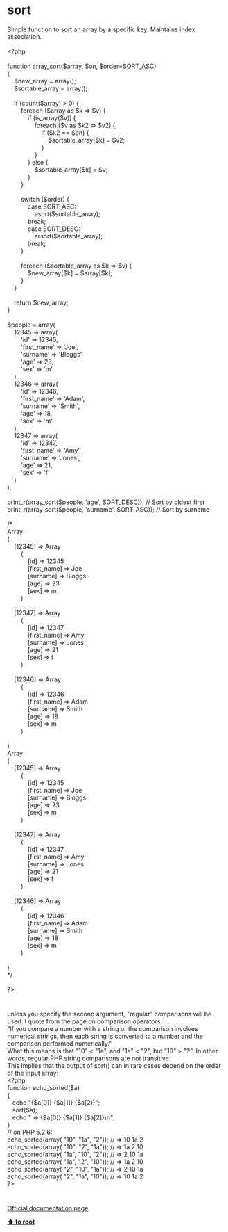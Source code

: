 # sort




<div class="phpcode"><span class="html">
Simple function to sort an array by a specific key. Maintains index association.<br><br><span class="default">&lt;?php<br><br></span><span class="keyword">function </span><span class="default">array_sort</span><span class="keyword">(</span><span class="default">$array</span><span class="keyword">, </span><span class="default">$on</span><span class="keyword">, </span><span class="default">$order</span><span class="keyword">=</span><span class="default">SORT_ASC</span><span class="keyword">)<br>{<br>&#xA0; &#xA0; </span><span class="default">$new_array </span><span class="keyword">= array();<br>&#xA0; &#xA0; </span><span class="default">$sortable_array </span><span class="keyword">= array();<br><br>&#xA0; &#xA0; if (</span><span class="default">count</span><span class="keyword">(</span><span class="default">$array</span><span class="keyword">) &gt; </span><span class="default">0</span><span class="keyword">) {<br>&#xA0; &#xA0; &#xA0; &#xA0; foreach (</span><span class="default">$array </span><span class="keyword">as </span><span class="default">$k </span><span class="keyword">=&gt; </span><span class="default">$v</span><span class="keyword">) {<br>&#xA0; &#xA0; &#xA0; &#xA0; &#xA0; &#xA0; if (</span><span class="default">is_array</span><span class="keyword">(</span><span class="default">$v</span><span class="keyword">)) {<br>&#xA0; &#xA0; &#xA0; &#xA0; &#xA0; &#xA0; &#xA0; &#xA0; foreach (</span><span class="default">$v </span><span class="keyword">as </span><span class="default">$k2 </span><span class="keyword">=&gt; </span><span class="default">$v2</span><span class="keyword">) {<br>&#xA0; &#xA0; &#xA0; &#xA0; &#xA0; &#xA0; &#xA0; &#xA0; &#xA0; &#xA0; if (</span><span class="default">$k2 </span><span class="keyword">== </span><span class="default">$on</span><span class="keyword">) {<br>&#xA0; &#xA0; &#xA0; &#xA0; &#xA0; &#xA0; &#xA0; &#xA0; &#xA0; &#xA0; &#xA0; &#xA0; </span><span class="default">$sortable_array</span><span class="keyword">[</span><span class="default">$k</span><span class="keyword">] = </span><span class="default">$v2</span><span class="keyword">;<br>&#xA0; &#xA0; &#xA0; &#xA0; &#xA0; &#xA0; &#xA0; &#xA0; &#xA0; &#xA0; }<br>&#xA0; &#xA0; &#xA0; &#xA0; &#xA0; &#xA0; &#xA0; &#xA0; }<br>&#xA0; &#xA0; &#xA0; &#xA0; &#xA0; &#xA0; } else {<br>&#xA0; &#xA0; &#xA0; &#xA0; &#xA0; &#xA0; &#xA0; &#xA0; </span><span class="default">$sortable_array</span><span class="keyword">[</span><span class="default">$k</span><span class="keyword">] = </span><span class="default">$v</span><span class="keyword">;<br>&#xA0; &#xA0; &#xA0; &#xA0; &#xA0; &#xA0; }<br>&#xA0; &#xA0; &#xA0; &#xA0; }<br><br>&#xA0; &#xA0; &#xA0; &#xA0; switch (</span><span class="default">$order</span><span class="keyword">) {<br>&#xA0; &#xA0; &#xA0; &#xA0; &#xA0; &#xA0; case </span><span class="default">SORT_ASC</span><span class="keyword">:<br>&#xA0; &#xA0; &#xA0; &#xA0; &#xA0; &#xA0; &#xA0; &#xA0; </span><span class="default">asort</span><span class="keyword">(</span><span class="default">$sortable_array</span><span class="keyword">);<br>&#xA0; &#xA0; &#xA0; &#xA0; &#xA0; &#xA0; break;<br>&#xA0; &#xA0; &#xA0; &#xA0; &#xA0; &#xA0; case </span><span class="default">SORT_DESC</span><span class="keyword">:<br>&#xA0; &#xA0; &#xA0; &#xA0; &#xA0; &#xA0; &#xA0; &#xA0; </span><span class="default">arsort</span><span class="keyword">(</span><span class="default">$sortable_array</span><span class="keyword">);<br>&#xA0; &#xA0; &#xA0; &#xA0; &#xA0; &#xA0; break;<br>&#xA0; &#xA0; &#xA0; &#xA0; }<br><br>&#xA0; &#xA0; &#xA0; &#xA0; foreach (</span><span class="default">$sortable_array </span><span class="keyword">as </span><span class="default">$k </span><span class="keyword">=&gt; </span><span class="default">$v</span><span class="keyword">) {<br>&#xA0; &#xA0; &#xA0; &#xA0; &#xA0; &#xA0; </span><span class="default">$new_array</span><span class="keyword">[</span><span class="default">$k</span><span class="keyword">] = </span><span class="default">$array</span><span class="keyword">[</span><span class="default">$k</span><span class="keyword">];<br>&#xA0; &#xA0; &#xA0; &#xA0; }<br>&#xA0; &#xA0; }<br><br>&#xA0; &#xA0; return </span><span class="default">$new_array</span><span class="keyword">;<br>}<br><br></span><span class="default">$people </span><span class="keyword">= array(<br>&#xA0; &#xA0; </span><span class="default">12345 </span><span class="keyword">=&gt; array(<br>&#xA0; &#xA0; &#xA0; &#xA0; </span><span class="string">&apos;id&apos; </span><span class="keyword">=&gt; </span><span class="default">12345</span><span class="keyword">,<br>&#xA0; &#xA0; &#xA0; &#xA0; </span><span class="string">&apos;first_name&apos; </span><span class="keyword">=&gt; </span><span class="string">&apos;Joe&apos;</span><span class="keyword">,<br>&#xA0; &#xA0; &#xA0; &#xA0; </span><span class="string">&apos;surname&apos; </span><span class="keyword">=&gt; </span><span class="string">&apos;Bloggs&apos;</span><span class="keyword">,<br>&#xA0; &#xA0; &#xA0; &#xA0; </span><span class="string">&apos;age&apos; </span><span class="keyword">=&gt; </span><span class="default">23</span><span class="keyword">,<br>&#xA0; &#xA0; &#xA0; &#xA0; </span><span class="string">&apos;sex&apos; </span><span class="keyword">=&gt; </span><span class="string">&apos;m&apos;<br>&#xA0; &#xA0; </span><span class="keyword">),<br>&#xA0; &#xA0; </span><span class="default">12346 </span><span class="keyword">=&gt; array(<br>&#xA0; &#xA0; &#xA0; &#xA0; </span><span class="string">&apos;id&apos; </span><span class="keyword">=&gt; </span><span class="default">12346</span><span class="keyword">,<br>&#xA0; &#xA0; &#xA0; &#xA0; </span><span class="string">&apos;first_name&apos; </span><span class="keyword">=&gt; </span><span class="string">&apos;Adam&apos;</span><span class="keyword">,<br>&#xA0; &#xA0; &#xA0; &#xA0; </span><span class="string">&apos;surname&apos; </span><span class="keyword">=&gt; </span><span class="string">&apos;Smith&apos;</span><span class="keyword">,<br>&#xA0; &#xA0; &#xA0; &#xA0; </span><span class="string">&apos;age&apos; </span><span class="keyword">=&gt; </span><span class="default">18</span><span class="keyword">,<br>&#xA0; &#xA0; &#xA0; &#xA0; </span><span class="string">&apos;sex&apos; </span><span class="keyword">=&gt; </span><span class="string">&apos;m&apos;<br>&#xA0; &#xA0; </span><span class="keyword">),<br>&#xA0; &#xA0; </span><span class="default">12347 </span><span class="keyword">=&gt; array(<br>&#xA0; &#xA0; &#xA0; &#xA0; </span><span class="string">&apos;id&apos; </span><span class="keyword">=&gt; </span><span class="default">12347</span><span class="keyword">,<br>&#xA0; &#xA0; &#xA0; &#xA0; </span><span class="string">&apos;first_name&apos; </span><span class="keyword">=&gt; </span><span class="string">&apos;Amy&apos;</span><span class="keyword">,<br>&#xA0; &#xA0; &#xA0; &#xA0; </span><span class="string">&apos;surname&apos; </span><span class="keyword">=&gt; </span><span class="string">&apos;Jones&apos;</span><span class="keyword">,<br>&#xA0; &#xA0; &#xA0; &#xA0; </span><span class="string">&apos;age&apos; </span><span class="keyword">=&gt; </span><span class="default">21</span><span class="keyword">,<br>&#xA0; &#xA0; &#xA0; &#xA0; </span><span class="string">&apos;sex&apos; </span><span class="keyword">=&gt; </span><span class="string">&apos;f&apos;<br>&#xA0; &#xA0; </span><span class="keyword">)<br>);<br><br></span><span class="default">print_r</span><span class="keyword">(</span><span class="default">array_sort</span><span class="keyword">(</span><span class="default">$people</span><span class="keyword">, </span><span class="string">&apos;age&apos;</span><span class="keyword">, </span><span class="default">SORT_DESC</span><span class="keyword">)); </span><span class="comment">// Sort by oldest first<br></span><span class="default">print_r</span><span class="keyword">(</span><span class="default">array_sort</span><span class="keyword">(</span><span class="default">$people</span><span class="keyword">, </span><span class="string">&apos;surname&apos;</span><span class="keyword">, </span><span class="default">SORT_ASC</span><span class="keyword">)); </span><span class="comment">// Sort by surname<br><br>/*<br>Array<br>(<br>&#xA0; &#xA0; [12345] =&gt; Array<br>&#xA0; &#xA0; &#xA0; &#xA0; (<br>&#xA0; &#xA0; &#xA0; &#xA0; &#xA0; &#xA0; [id] =&gt; 12345<br>&#xA0; &#xA0; &#xA0; &#xA0; &#xA0; &#xA0; [first_name] =&gt; Joe<br>&#xA0; &#xA0; &#xA0; &#xA0; &#xA0; &#xA0; [surname] =&gt; Bloggs<br>&#xA0; &#xA0; &#xA0; &#xA0; &#xA0; &#xA0; [age] =&gt; 23<br>&#xA0; &#xA0; &#xA0; &#xA0; &#xA0; &#xA0; [sex] =&gt; m<br>&#xA0; &#xA0; &#xA0; &#xA0; )<br> <br>&#xA0; &#xA0; [12347] =&gt; Array<br>&#xA0; &#xA0; &#xA0; &#xA0; (<br>&#xA0; &#xA0; &#xA0; &#xA0; &#xA0; &#xA0; [id] =&gt; 12347<br>&#xA0; &#xA0; &#xA0; &#xA0; &#xA0; &#xA0; [first_name] =&gt; Amy<br>&#xA0; &#xA0; &#xA0; &#xA0; &#xA0; &#xA0; [surname] =&gt; Jones<br>&#xA0; &#xA0; &#xA0; &#xA0; &#xA0; &#xA0; [age] =&gt; 21<br>&#xA0; &#xA0; &#xA0; &#xA0; &#xA0; &#xA0; [sex] =&gt; f<br>&#xA0; &#xA0; &#xA0; &#xA0; )<br> <br>&#xA0; &#xA0; [12346] =&gt; Array<br>&#xA0; &#xA0; &#xA0; &#xA0; (<br>&#xA0; &#xA0; &#xA0; &#xA0; &#xA0; &#xA0; [id] =&gt; 12346<br>&#xA0; &#xA0; &#xA0; &#xA0; &#xA0; &#xA0; [first_name] =&gt; Adam<br>&#xA0; &#xA0; &#xA0; &#xA0; &#xA0; &#xA0; [surname] =&gt; Smith<br>&#xA0; &#xA0; &#xA0; &#xA0; &#xA0; &#xA0; [age] =&gt; 18<br>&#xA0; &#xA0; &#xA0; &#xA0; &#xA0; &#xA0; [sex] =&gt; m<br>&#xA0; &#xA0; &#xA0; &#xA0; )<br> <br>)<br>Array<br>(<br>&#xA0; &#xA0; [12345] =&gt; Array<br>&#xA0; &#xA0; &#xA0; &#xA0; (<br>&#xA0; &#xA0; &#xA0; &#xA0; &#xA0; &#xA0; [id] =&gt; 12345<br>&#xA0; &#xA0; &#xA0; &#xA0; &#xA0; &#xA0; [first_name] =&gt; Joe<br>&#xA0; &#xA0; &#xA0; &#xA0; &#xA0; &#xA0; [surname] =&gt; Bloggs<br>&#xA0; &#xA0; &#xA0; &#xA0; &#xA0; &#xA0; [age] =&gt; 23<br>&#xA0; &#xA0; &#xA0; &#xA0; &#xA0; &#xA0; [sex] =&gt; m<br>&#xA0; &#xA0; &#xA0; &#xA0; )<br> <br>&#xA0; &#xA0; [12347] =&gt; Array<br>&#xA0; &#xA0; &#xA0; &#xA0; (<br>&#xA0; &#xA0; &#xA0; &#xA0; &#xA0; &#xA0; [id] =&gt; 12347<br>&#xA0; &#xA0; &#xA0; &#xA0; &#xA0; &#xA0; [first_name] =&gt; Amy<br>&#xA0; &#xA0; &#xA0; &#xA0; &#xA0; &#xA0; [surname] =&gt; Jones<br>&#xA0; &#xA0; &#xA0; &#xA0; &#xA0; &#xA0; [age] =&gt; 21<br>&#xA0; &#xA0; &#xA0; &#xA0; &#xA0; &#xA0; [sex] =&gt; f<br>&#xA0; &#xA0; &#xA0; &#xA0; )<br> <br>&#xA0; &#xA0; [12346] =&gt; Array<br>&#xA0; &#xA0; &#xA0; &#xA0; (<br>&#xA0; &#xA0; &#xA0; &#xA0; &#xA0; &#xA0; [id] =&gt; 12346<br>&#xA0; &#xA0; &#xA0; &#xA0; &#xA0; &#xA0; [first_name] =&gt; Adam<br>&#xA0; &#xA0; &#xA0; &#xA0; &#xA0; &#xA0; [surname] =&gt; Smith<br>&#xA0; &#xA0; &#xA0; &#xA0; &#xA0; &#xA0; [age] =&gt; 18<br>&#xA0; &#xA0; &#xA0; &#xA0; &#xA0; &#xA0; [sex] =&gt; m<br>&#xA0; &#xA0; &#xA0; &#xA0; )<br> <br>)<br>*/<br><br></span><span class="default">?&gt;</span>
</span>
</div>
  

#


<div class="phpcode"><span class="html">
unless you specify the second argument, &quot;regular&quot; comparisons will be used. I quote from the page on comparison operators:<br>&quot;If you compare a number with a string or the comparison involves numerical strings, then each string is converted to a number and the comparison performed numerically.&quot;<br>What this means is that &quot;10&quot; &lt; &quot;1a&quot;, and &quot;1a&quot; &lt; &quot;2&quot;, but &quot;10&quot; &gt; &quot;2&quot;. In other words, regular PHP string comparisons are not transitive.<br>This implies that the output of sort() can in rare cases depend on the order of the input array:<br><span class="default">&lt;?php<br></span><span class="keyword">function </span><span class="default">echo_sorted</span><span class="keyword">(</span><span class="default">$a</span><span class="keyword">)<br>{<br>&#xA0;&#xA0; echo </span><span class="string">&quot;</span><span class="keyword">{</span><span class="default">$a</span><span class="keyword">[</span><span class="default">0</span><span class="keyword">]}</span><span class="string"> </span><span class="keyword">{</span><span class="default">$a</span><span class="keyword">[</span><span class="default">1</span><span class="keyword">]}</span><span class="string"> </span><span class="keyword">{</span><span class="default">$a</span><span class="keyword">[</span><span class="default">2</span><span class="keyword">]}</span><span class="string">&quot;</span><span class="keyword">;<br>&#xA0;&#xA0; </span><span class="default">sort</span><span class="keyword">(</span><span class="default">$a</span><span class="keyword">);<br>&#xA0;&#xA0; echo </span><span class="string">&quot; =&gt; </span><span class="keyword">{</span><span class="default">$a</span><span class="keyword">[</span><span class="default">0</span><span class="keyword">]}</span><span class="string"> </span><span class="keyword">{</span><span class="default">$a</span><span class="keyword">[</span><span class="default">1</span><span class="keyword">]}</span><span class="string"> </span><span class="keyword">{</span><span class="default">$a</span><span class="keyword">[</span><span class="default">2</span><span class="keyword">]}</span><span class="string">\n&quot;</span><span class="keyword">;<br>}<br></span><span class="comment">// on PHP 5.2.6:<br></span><span class="default">echo_sorted</span><span class="keyword">(array( </span><span class="string">&quot;10&quot;</span><span class="keyword">, </span><span class="string">&quot;1a&quot;</span><span class="keyword">, </span><span class="string">&quot;2&quot;</span><span class="keyword">)); </span><span class="comment">// =&gt; 10 1a 2<br></span><span class="default">echo_sorted</span><span class="keyword">(array( </span><span class="string">&quot;10&quot;</span><span class="keyword">, </span><span class="string">&quot;2&quot;</span><span class="keyword">, </span><span class="string">&quot;1a&quot;</span><span class="keyword">)); </span><span class="comment">// =&gt; 1a 2 10<br></span><span class="default">echo_sorted</span><span class="keyword">(array( </span><span class="string">&quot;1a&quot;</span><span class="keyword">, </span><span class="string">&quot;10&quot;</span><span class="keyword">, </span><span class="string">&quot;2&quot;</span><span class="keyword">)); </span><span class="comment">// =&gt; 2 10 1a<br></span><span class="default">echo_sorted</span><span class="keyword">(array( </span><span class="string">&quot;1a&quot;</span><span class="keyword">, </span><span class="string">&quot;2&quot;</span><span class="keyword">, </span><span class="string">&quot;10&quot;</span><span class="keyword">)); </span><span class="comment">// =&gt; 1a 2 10<br></span><span class="default">echo_sorted</span><span class="keyword">(array( </span><span class="string">&quot;2&quot;</span><span class="keyword">, </span><span class="string">&quot;10&quot;</span><span class="keyword">, </span><span class="string">&quot;1a&quot;</span><span class="keyword">)); </span><span class="comment">// =&gt; 2 10 1a<br></span><span class="default">echo_sorted</span><span class="keyword">(array( </span><span class="string">&quot;2&quot;</span><span class="keyword">, </span><span class="string">&quot;1a&quot;</span><span class="keyword">, </span><span class="string">&quot;10&quot;</span><span class="keyword">)); </span><span class="comment">// =&gt; 10 1a 2<br></span><span class="default">?&gt;</span>
</span>
</div>
  

#

[Official documentation page](https://www.php.net/manual/en/function.sort.php)

**[⬆ to root](/)**